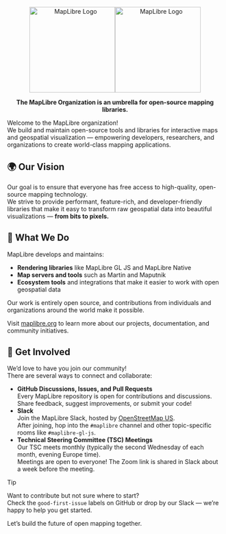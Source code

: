 <p align="center">
  <a href="https://maplibre.org"><img src="https://github.com/user-attachments/assets/7ff2cda8-f564-4e70-a971-d34152f969f0#gh-light-mode-only" alt="MapLibre Logo" width="200"><img src="https://github.com/user-attachments/assets/cee8376b-9812-40ff-91c6-2d53f9581b83#gh-dark-mode-only" alt="MapLibre Logo" width="200"></a>
</p>
<p align="center">
  <b>The MapLibre Organization is an umbrella for open-source mapping libraries.</b>
</p>


Welcome to the MapLibre organization!  
We build and maintain open-source tools and libraries for interactive maps and geospatial visualization — empowering developers, researchers, and organizations to create world-class mapping applications.

## 🌍 Our Vision

Our goal is to ensure that everyone has free access to high-quality, open-source mapping technology.  
We strive to provide performant, feature-rich, and developer-friendly libraries that make it easy to transform raw geospatial data into beautiful visualizations — **from bits to pixels.**

## 🧭 What We Do

MapLibre develops and maintains:
- **Rendering libraries** like MapLibre GL JS and MapLibre Native
- **Map servers and tools** such as Martin and Maputnik
- **Ecosystem tools** and integrations that make it easier to work with open geospatial data

Our work is entirely open source, and contributions from individuals and organizations around the world make it possible.  

Visit [maplibre.org](https://maplibre.org) to learn more about our projects, documentation, and community initiatives.

## 🤝 Get Involved

We’d love to have you join our community!  
There are several ways to connect and collaborate:

- **GitHub Discussions, Issues, and Pull Requests**  
  Every MapLibre repository is open for contributions and discussions. Share feedback, suggest improvements, or submit your code!
- **Slack**  
  Join the MapLibre Slack, hosted by [OpenStreetMap US](https://slack.openstreetmap.us).  
  After joining, hop into the `#maplibre` channel and other topic-specific rooms like `#maplibre-gl-js`.
- **Technical Steering Committee (TSC) Meetings**  
  Our TSC meets monthly (typically the second Wednesday of each month, evening Europe time).  
  Meetings are open to everyone! The Zoom link is shared in Slack about a week before the meeting.

> [!TIP]
> Want to contribute but not sure where to start?  
> Check the `good-first-issue` labels on GitHub or drop by our Slack — we’re happy to help you get started.

Let’s build the future of open mapping together.
